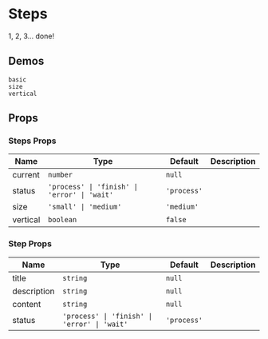 # Steps
<!--single-column-->
1, 2, 3... done!
## Demos
```demo
basic
size
vertical
```

## Props
### Steps Props
|Name|Type|Default|Description|
|-|-|-|-|
|current|`number`|`null`||
|status|`'process' \| 'finish' \| 'error' \| 'wait'`|`'process'`||
|size|`'small' \| 'medium'`|`'medium'`||
|vertical|`boolean`|`false`||

### Step Props
|Name|Type|Default|Description|
|-|-|-|-|
|title|`string`|`null`||
|description|`string`|`null`||
|content|`string`|`null`||
|status|`'process' \| 'finish' \| 'error' \| 'wait'`|`'process'`||
